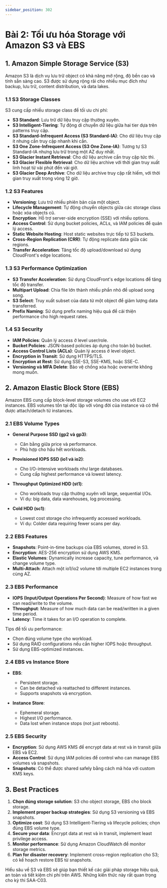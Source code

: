 ```yaml
---
sidebar_position: 302
---
```


# Bài 2: Tối ưu hóa Storage với Amazon S3 và EBS

## 1. Amazon Simple Storage Service (S3)

Amazon S3 là dịch vụ lưu trữ object có khả năng mở rộng, độ bền cao và tính sẵn sàng cao. S3 được sử dụng rộng rãi cho nhiều mục đích như backup, lưu trữ, content distribution, và data lakes.

### 1.1 S3 Storage Classes

S3 cung cấp nhiều storage class để tối ưu chi phí:

- **S3 Standard**: Lưu trữ dữ liệu truy cập thường xuyên.
- **S3 Intelligent-Tiering**: Tự động di chuyển dữ liệu giữa hai tier dựa trên patterns truy cập.
- **S3 Standard-Infrequent Access (S3 Standard-IA)**: Cho dữ liệu truy cập ít nhưng cần truy cập nhanh khi cần.
- **S3 One Zone-Infrequent Access (S3 One Zone-IA)**: Tương tự S3 Standard-IA nhưng lưu trữ trong một AZ duy nhất.
- **S3 Glacier Instant Retrieval**: Cho dữ liệu archive cần truy cập tức thì.
- **S3 Glacier Flexible Retrieval**: Cho dữ liệu archive với thời gian truy xuất linh hoạt từ vài phút đến vài giờ.
- **S3 Glacier Deep Archive**: Cho dữ liệu archive truy cập rất hiếm, với thời gian truy xuất trong vòng 12 giờ.

### 1.2 S3 Features

- **Versioning**: Lưu trữ nhiều phiên bản của một object.
- **Lifecycle Management**: Tự động chuyển objects giữa các storage class hoặc xóa objects cũ.
- **Encryption**: Hỗ trợ server-side encryption (SSE) với nhiều options.
- **Access Control**: Sử dụng bucket policies, ACLs, và IAM policies để quản lý access.
- **Static Website Hosting**: Host static websites trực tiếp từ S3 buckets.
- **Cross-Region Replication (CRR)**: Tự động replicate data giữa các regions.
- **Transfer Acceleration**: Tăng tốc độ upload/download sử dụng CloudFront's edge locations.

### 1.3 S3 Performance Optimization

- **S3 Transfer Acceleration**: Sử dụng CloudFront's edge locations để tăng tốc độ transfer.
- **Multipart Upload**: Chia file lớn thành nhiều phần nhỏ để upload song song.
- **S3 Select**: Truy xuất subset của data từ một object để giảm lượng data transferred.
- **Prefix Naming**: Sử dụng prefix naming hiệu quả để cải thiện performance cho high request rates.

### 1.4 S3 Security

- **IAM Policies**: Quản lý access ở level user/role.
- **Bucket Policies**: JSON-based policies áp dụng cho toàn bộ bucket.
- **Access Control Lists (ACLs)**: Quản lý access ở level object.
- **Encryption in Transit**: Sử dụng HTTPS/TLS.
- **Encryption at Rest**: Sử dụng SSE-S3, SSE-KMS, hoặc SSE-C.
- **Versioning và MFA Delete**: Bảo vệ chống xóa hoặc overwrite không mong muốn.

## 2. Amazon Elastic Block Store (EBS)

Amazon EBS cung cấp block-level storage volumes cho use với EC2 instances. EBS volumes tồn tại độc lập với vòng đời của instance và có thể được attach/detach từ instances.

### 2.1 EBS Volume Types

- **General Purpose SSD (gp2 và gp3)**: 
  - Cân bằng giữa price và performance.
  - Phù hợp cho hầu hết workloads.

- **Provisioned IOPS SSD (io1 và io2)**: 
  - Cho I/O-intensive workloads như large databases.
  - Cung cấp highest performance và lowest latency.

- **Throughput Optimized HDD (st1)**: 
  - Cho workloads truy cập thường xuyên với large, sequential I/Os.
  - Ví dụ: big data, data warehouses, log processing.

- **Cold HDD (sc1)**: 
  - Lowest cost storage cho infrequently accessed workloads.
  - Ví dụ: Colder data requiring fewer scans per day.

### 2.2 EBS Features

- **Snapshots**: Point-in-time backups của EBS volumes, stored in S3.
- **Encryption**: AES-256 encryption sử dụng AWS KMS.
- **Elastic Volumes**: Dynamically increase capacity, tune performance, và change volume type.
- **Multi-Attach**: Attach một io1/io2 volume tới multiple EC2 instances trong cùng AZ.

### 2.3 EBS Performance

- **IOPS (Input/Output Operations Per Second)**: Measure of how fast we can read/write to the volume.
- **Throughput**: Measure of how much data can be read/written in a given time period.
- **Latency**: Time it takes for an I/O operation to complete.

Tips để tối ưu performance:
- Chọn đúng volume type cho workload.
- Sử dụng RAID configurations nếu cần higher IOPS hoặc throughput.
- Sử dụng EBS-optimized instances.

### 2.4 EBS vs Instance Store

- **EBS**: 
  - Persistent storage.
  - Can be detached và reattached to different instances.
  - Supports snapshots và encryption.

- **Instance Store**: 
  - Ephemeral storage.
  - Highest I/O performance.
  - Data lost when instance stops (not just reboots).

### 2.5 EBS Security

- **Encryption**: Sử dụng AWS KMS để encrypt data at rest và in transit giữa EBS và EC2.
- **Access Control**: Sử dụng IAM policies để control who can manage EBS volumes và snapshots.
- **Snapshots**: Có thể được shared safely bằng cách mã hóa với custom KMS keys.

## 3. Best Practices

1. **Chọn đúng storage solution**: S3 cho object storage, EBS cho block storage.
2. **Implement proper backup strategies**: Sử dụng S3 versioning và EBS snapshots.
3. **Optimize cost**: Sử dụng S3 Intelligent-Tiering và lifecycle policies; chọn đúng EBS volume type.
4. **Secure your data**: Encrypt data at rest và in transit, implement least privilege access.
5. **Monitor performance**: Sử dụng Amazon CloudWatch để monitor storage metrics.
6. **Plan for disaster recovery**: Implement cross-region replication cho S3; có kế hoạch restore EBS từ snapshots.

Hiểu sâu về S3 và EBS sẽ giúp bạn thiết kế các giải pháp storage hiệu quả, an toàn và tiết kiệm chi phí trên AWS. Những kiến thức này rất quan trọng cho kỳ thi SAA-C03.